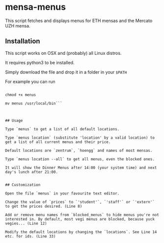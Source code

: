 # mensa-menus

This script fetches and displays menus for ETH mensas and the Mercato UZH mensa.

## Installation

This script works on OSX and (probably) all Linux distros. 

It requires python3 to be installed.

Simply download the file and drop it in a folder in your `$PATH`

For example you can run

```curl 'https://raw.githubusercontent.com/nxt191/mensa-menus/master/menus' > menus

chmod +x menus

mv menus /usr/local/bin``` 



## Usage

Type `menus` to get a list of all default locations.

Type `menus location` (substitute 'location' by a valid location) to get a list of all current menus and their price.

Default locations are `zentrum`, `hoengg` and names of most mensas.

Type `menus location --all` to get all menus, even the blocked ones.

It will show the Dinner Menus after 14:00 (your system time) and next day's lunch after 21:00.


## Customization

Open the file `menus` in your favourite text editor.

Change the value of `prices` to `'student'`, `'staff'` or `'extern'` to get the prices desired. (Line 8)

Add or remove menu names from `blocked_menus` to hide menus you're not interested in. By default, most vegi menus are blocked, because yuck vegies... (Line 12)

Modify the default locations by changing the `locations`. See Line 14 etc. for ids. (Line 33)




